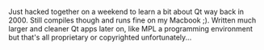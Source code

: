 Just hacked together on a weekend to learn a bit about Qt way back in 2000. Still compiles though and runs fine on my Macbook ;).
Written much larger and cleaner Qt apps later on, like MPL a programming environment but that's all proprietary or copyrighted unfortunately...

